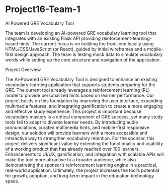 # Project16-Team-1
AI Powered GRE Vocabulary Tool

The team is developing an AI-powered GRE vocabulary learning tool that integrates with an existing Flask API providing reinforcement-learning-based hints.
The current focus is on building the front-end locally using HTML/CSS/JavaScript (or React), guided by initial wireframes and a mobile-first design approach.
The team is testing mock data to simulate vocabulary words while setting up the core structure and navigation of the application.  

Project Overview 

The AI-Powered GRE Vocabulary Tool is designed to enhance an existing vocabulary-learning application that supports students preparing for the GRE. 
The current tool already leverages a reinforcement learning (RL) model to provide personalized hints based on learner performance.
Our project builds on this foundation by improving the user interface, expanding multimedia features, and integrating gamification to create a more engaging and effective study experience. 
This project is important because vocabulary mastery is a critical component of GRE success, yet many study tools fail to adapt to diverse learner needs.
By introducing audio pronunciations, curated multimedia hints, and mobile-first responsive design, our solution will provide learners with a more accessible and interactive way to strengthen vocabulary retention. 
For the sponsor, this project delivers significant value by extending the functionality and usability of a working product that has already reached over 100 learners.
Enhancements to UI/UX, gamification, and integration with scalable APIs will make the tool more attractive to a broader audience, while also demonstrating the sponsor’s reinforcement learning engine in a practical, real-world application. Ultimately, the project increases the tool’s potential for growth, adoption, and long-term impact in the education technology space. 
